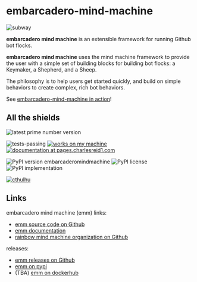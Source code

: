 # embarcadero-mind-machine

![subway](docs/img/tiny1.jpg)

**embarcadero mind machine** is an extensible framework for running Github bot
flocks.

**embarcadero mind machine** uses the mind machine framework to provide the user
with a simple set of building blocks for building bot flocks: a Keymaker, a
Shepherd, and a Sheep.

The philosophy is to help users get started quickly, and build on simple
behaviors to create complex, rich bot behaviors.

See [embarcadero-mind-machine in action](https://github.com/rainbow-mind-machine/embarcadero-mind-machine/issues/1)!


## All the shields

![latest prime number version](https://img.shields.io/badge/latest--prime--number--version-7-blue.svg)

![tests-passing](https://img.shields.io/badge/tests-passing-green.svg)
[![works on my machine](https://img.shields.io/badge/works-on_my_machine-blue.svg)](https://img.shields.io/badge/works-on_my_machine-green.svg)
[![documentation at pages.charlesreid1.com](https://img.shields.io/website-up-down-green-red/https/pages.charlesreid1.com.svg)](https://pages.charlesreid1.com/embarcadero-mind-machine)

![PyPI version embarcaderomindmachine](https://badge.fury.io/py/embarcaderomindmachine.svg)
![PyPI license](https://img.shields.io/pypi/l/embarcaderomindmachine.svg)
![PyPI implementation](https://img.shields.io/pypi/implementation/embarcaderomindmachine.svg)

[![cthulhu](https://img.shields.io/badge/Ph'nglui%20mglw'nafh%20Cthulhu%20R'lyeh%20wgah'nagl%20fhtagn-m'latgh%20gnaiih%20Nyarlathotep%20geb%20Tsathoggua%20bug-blue.svg)](http://www.hplovecraft.com/writings/texts/fiction/cc.aspx)


## Links

embarcadero mind machine (emm) links:

* [emm source code on Github](https://github.com/rainbow-mind-machine/embarcadero-mind-machine)
* [emm documentation](https://pages.charlesreid1.com/embarcadero-mind-machine)
* [rainbow mind machine organization on Github](https://github.com/rainbow-mind-machine)

releases:

* [emm releases on Github](https://github.com/rainbow-mind-machine/embarcadero-mind-machine/releases)
* [emm on pypi](https://pypi.org/project/embarcaderomindmachine/)
* (TBA) [emm on dockerhub](https://hub.docker.com/r/rainbowmindmachine/embarcaderomindmachine/)

